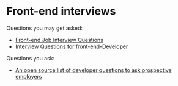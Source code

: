 # Front-end interviews

Questions you may get asked:

* [Front-end Job Interview Questions](http://h5bp.github.io/Front-end-Developer-Interview-Questions/)
* [Interview Questions for front-end-Developer](http://thatjsdude.com/interview/index.html)

Questions you ask:

* [An open source list of developer questions to ask prospective employers](https://github.com/ChiperSoft/InterviewThis)






 






